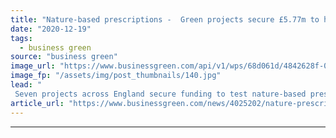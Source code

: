 ```yaml
---
title: "Nature-based prescriptions -  Green projects secure £5.77m to help boost mental wellbeing"
date: "2020-12-19"
tags: 
  - business green
source: "business green"
image_url: "https://www.businessgreen.com/api/v1/wps/68d061d/4842628f-02b8-4e19-9250-fffeddee05bd/3/BackyardProduction-forest-iStock-1196533345-185x114.jpg"
image_fp: "/assets/img/post_thumbnails/140.jpg"
lead: "
 Seven projects across England secure funding to test nature-based prescriptions designed to improve mental health and community well-being ..."
article_url: "https://www.businessgreen.com/news/4025202/nature-prescriptions-green-projects-secure-gbp-77m-help-boost-mental-wellbeing"
---
```


---
